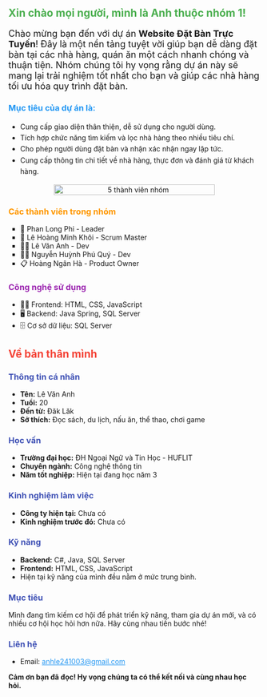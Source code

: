 <h2 style="color: #4CAF50;">Xin chào mọi người, mình là Anh thuộc nhóm 1!</h2>
<p style="font-size: 18px;">Chào mừng bạn đến với dự án <strong>Website Đặt Bàn Trực Tuyến</strong>! Đây là một nền tảng tuyệt vời giúp bạn dễ dàng đặt bàn tại các nhà hàng, quán ăn một cách nhanh chóng và thuận tiện. Nhóm chúng tôi hy vọng rằng dự án này sẽ mang lại trải nghiệm tốt nhất cho bạn và giúp các nhà hàng tối ưu hóa quy trình đặt bàn.</p>

<h3 style="color: #2196F3;">Mục tiêu của dự án là:</h3>
<ul style="line-height: 1.6;">
  <li>Cung cấp giao diện thân thiện, dễ sử dụng cho người dùng.</li>
  <li>Tích hợp chức năng tìm kiếm và lọc nhà hàng theo nhiều tiêu chí.</li>
  <li>Cho phép người dùng đặt bàn và nhận xác nhận ngay lập tức.</li>
  <li>Cung cấp thông tin chi tiết về nhà hàng, thực đơn và đánh giá từ khách hàng.</li>
</ul>

<div style="text-align:center; display: flex; justify-content: center;">
  <img src="https://github.com/user-attachments/assets/32cebd31-f4b4-4eff-b3ec-ddac13e628c1" alt="5 thành viên nhóm" style="border-radius: 10px; width: 80%; max-width: 600px;" />
</div>

<h3 style="color: #FF9800;">Các thành viên trong nhóm</h3>
<ul style="list-style-type: square;">
  <li>🌟 Phan Long Phi - Leader</li>
  <li>📅 Lê Hoàng Minh Khôi - Scrum Master</li>
  <li>👨‍💻 Lê Văn Anh - Dev</li>
  <li>👨‍💻 Nguyễn Huỳnh Phú Quý - Dev</li>
  <li>📋 Hoàng Ngân Hà - Product Owner</li>
</ul>

<h3 style="color: #9C27B0;">Công nghệ sử dụng</h3>
<ul>
  <li>👨‍💻 Frontend: HTML, CSS, JavaScript</li>
  <li>🖥️ Backend: Java Spring, SQL Server</li>
  <li>🗄️ Cơ sở dữ liệu: SQL Server</li>
</ul>

<h2 style="color: #F44336;">Về bản thân mình</h2>
<h3 style="color: #3F51B5;">Thông tin cá nhân</h3>
<ul>
  <li><strong>Tên:</strong> Lê Văn Anh</li>
  <li><strong>Tuổi:</strong> 20</li>
  <li><strong>Đến từ:</strong> Đăk Lăk</li>
  <li><strong>Sở thích:</strong> Đọc sách, du lịch, nấu ăn, thể thao, chơi game</li>
</ul>

<h3 style="color: #3F51B5;">Học vấn</h3>
<ul>
  <li><strong>Trường đại học:</strong> ĐH Ngoại Ngữ và Tin Học - HUFLIT</li>
  <li><strong>Chuyên ngành:</strong> Công nghệ thông tin</li>
  <li><strong>Năm tốt nghiệp:</strong> Hiện tại đang học năm 3</li>
</ul>

<h3 style="color: #3F51B5;">Kinh nghiệm làm việc</h3>
<ul>
  <li><strong>Công ty hiện tại:</strong> Chưa có</li>
  <li><strong>Kinh nghiệm trước đó:</strong> Chưa có</li>
</ul>

<h3 style="color: #3F51B5;">Kỹ năng</h3>
<ul>
  <li><strong>Backend:</strong> C#, Java, SQL Server</li>
  <li><strong>Frontend:</strong> HTML, CSS, JavaScript</li>
  <li>Hiện tại kỹ năng của mình đều nằm ở mức trung bình.</li>
</ul>

<h3 style="color: #3F51B5;">Mục tiêu</h3>
<p>Mình đang tìm kiếm cơ hội để phát triển kỹ năng, tham gia dự án mới, và có nhiều cơ hội học hỏi hơn nữa. Hãy cùng nhau tiến bước nhé!</p>

<h3 style="color: #3F51B5;">Liên hệ</h3>
<ul>
  <li><span>Email:</span> <a href="mailto:anhle241003@gmail.com" style="color: #2196F3;">anhle241003@gmail.com</a></li>
</ul>

<p style="font-weight: bold;">Cảm ơn bạn đã đọc! Hy vọng chúng ta có thể kết nối và cùng nhau học hỏi.</p>
